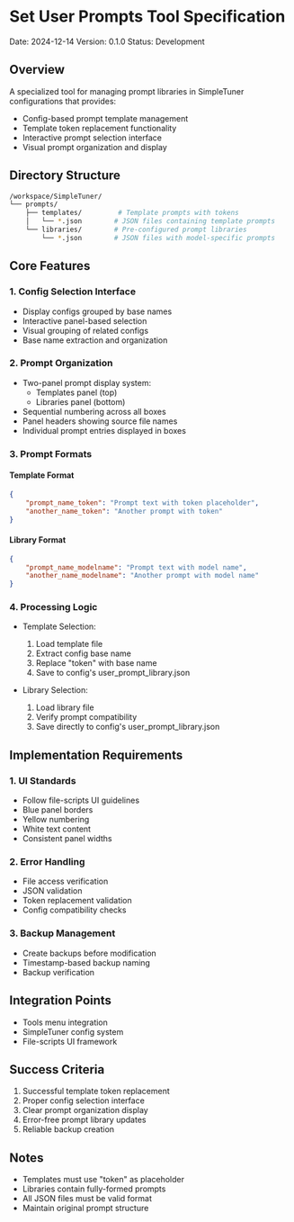 # Set User Prompts Tool Specification
Date: 2024-12-14
Version: 0.1.0
Status: Development

## Overview
A specialized tool for managing prompt libraries in SimpleTuner configurations that provides:
- Config-based prompt template management
- Template token replacement functionality
- Interactive prompt selection interface
- Visual prompt organization and display

## Directory Structure
```bash
/workspace/SimpleTuner/
└── prompts/
    ├── templates/         # Template prompts with tokens
    │   └── *.json        # JSON files containing template prompts
    └── libraries/        # Pre-configured prompt libraries
        └── *.json        # JSON files with model-specific prompts
```

## Core Features

### 1. Config Selection Interface
- Display configs grouped by base names
- Interactive panel-based selection
- Visual grouping of related configs
- Base name extraction and organization

### 2. Prompt Organization
- Two-panel prompt display system:
  - Templates panel (top)
  - Libraries panel (bottom)
- Sequential numbering across all boxes
- Panel headers showing source file names
- Individual prompt entries displayed in boxes

### 3. Prompt Formats

#### Template Format
```json
{
    "prompt_name_token": "Prompt text with token placeholder",
    "another_name_token": "Another prompt with token"
}
```

#### Library Format
```json
{
    "prompt_name_modelname": "Prompt text with model name",
    "another_name_modelname": "Another prompt with model name"
}
```

### 4. Processing Logic
- Template Selection:
  1. Load template file
  2. Extract config base name
  3. Replace "token" with base name
  4. Save to config's user_prompt_library.json

- Library Selection:
  1. Load library file
  2. Verify prompt compatibility
  3. Save directly to config's user_prompt_library.json

## Implementation Requirements

### 1. UI Standards
- Follow file-scripts UI guidelines
- Blue panel borders
- Yellow numbering
- White text content
- Consistent panel widths

### 2. Error Handling
- File access verification
- JSON validation
- Token replacement validation
- Config compatibility checks

### 3. Backup Management
- Create backups before modification
- Timestamp-based backup naming
- Backup verification

## Integration Points
- Tools menu integration
- SimpleTuner config system
- File-scripts UI framework

## Success Criteria
1. Successful template token replacement
2. Proper config selection interface
3. Clear prompt organization display
4. Error-free prompt library updates
5. Reliable backup creation

## Notes
- Templates must use "token" as placeholder
- Libraries contain fully-formed prompts
- All JSON files must be valid format
- Maintain original prompt structure